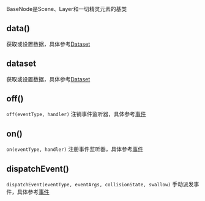 BaseNode是Scene、Layer和一切精灵元素的基类

## data()

获取或设置数据，具体参考[Dataset](/zh-cn/doc/dataset)

## dataset

获取或设置数据，具体参考[Dataset](/zh-cn/doc/dataset)

## off()

`off(eventType, handler)` 注销事件监听器，具体参考[事件](/zh-cn/doc/event)

## on()

`on(eventType, handler)` 注册事件监听器，具体参考[事件](/zh-cn/doc/event)

## dispatchEvent()

`dispatchEvent(eventType, eventArgs, collisionState, swallow)` 手动派发事件，具体参考[事件](/zh-cn/doc/event)

